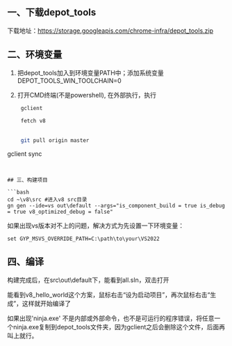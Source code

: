 ## 一、下载depot_tools

下载地址：https://storage.googleapis.com/chrome-infra/depot_tools.zip



## 二、环境变量

1. 把depot_tools加入到环境变量PATH中；添加系统变量DEPOT_TOOLS_WIN_TOOLCHAIN=0

2. 打开CMD终端(不是powershell), 在外部执行，执行

   ```bash
    gclient
    
    fetch v8
    
    
    git pull origin master
 gclient sync
   ```
   

## 三、构建项目

```bash
cd ~\v8\src #进入v8 src目录
gn gen --ide=vs out\default --args="is_component_build = true is_debug = true v8_optimized_debug = false"
```

如果出现vs版本对不上的问题，解决方式为先设置一下环境变量：

```
set GYP_MSVS_OVERRIDE_PATH=C:\path\to\your\VS2022
```



## 四、编译

构建完成后，在src\out\default下，能看到all.sln，双击打开

能看到v8_hello_world这个方案，鼠标右击“设为启动项目”，再次鼠标右击“生成”，这样就开始编译了



如果出现'ninja.exe' 不是内部或外部命令，也不是可运行的程序错误，将任意一个ninja.exe复制到depot_tools文件夹，因为gclient之后会删除这个文件，后面再叫上就行。

